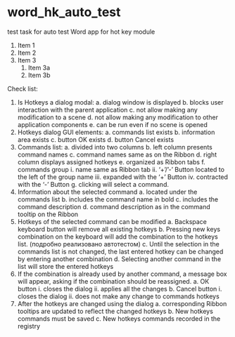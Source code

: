 # word_hk_auto_test
test task for auto test Word app for hot key module

1. Item 1
1. Item 2
1. Item 3
   1. Item 3a
   1. Item 3b

Сheck list:
1.	Is Hotkeys a dialog modal:
a.	dialog window is displayed
b.	blocks user interaction with the parent application
c.	not allow making any modification to a scene 
d.	not allow making any modification to other application components 
e.	can be run even if no scene is opened 
2.	Hotkeys dialog GUI elements:
a.	commands list exists
b.	information area exists
c.	button OK exists
d.	button Cancel exists
3.	Сommands list:
a.	divided into two columns 
b.	left column presents command names 
c.	command names same as on the Ribbon
d.	right column displays assigned hotkeys
e.	organized as Ribbon tabs
f.	commands group
i.	name same as Ribbon tab
ii.	‘+’/’-’ Button located to the left of the group name
iii.	expanded with the ‘+’ Button
iv.	contracted with the ‘-’ Button
g.	clicking will select a command.
4.	Information about the selected command
a.	located under the commands list
b.	includes the command name in bold
c.	includes the command description
d.	command description as in the command tooltip on the Ribbon
5.	Hotkeys of the selected command can be modified
a.	Backspace keyboard button will remove all existing hotkeys
b.	Pressing new keys combination on the keyboard will add the combination to the hotkeys list. (подробно реализовано автотестом)
c.	Until the selection in the commands list is not changed, the last entered hotkey can be changed by entering another combination
d.	Selecting another command in the list will store the entered hotkeys
6.	If the combination is already used by another command, a message box will appear, asking if the combination should be reassigned.
a.	ОК button
i.	closes the dialog
ii.	applies all the changes
b.	Cancel button
i.	closes the dialog
ii.	does not make any change to commands hotkeys 
7.	After the hotkeys are changed using the dialog
a.	corresponding Ribbon tooltips are updated to reflect the changed hotkeys
b.	New hotkeys commands must be saved
c.	New hotkeys commands recorded in the registry

